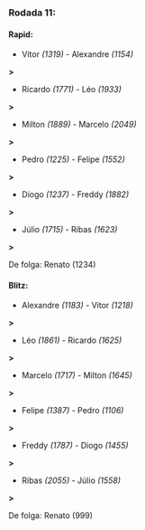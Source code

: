 ### Rodada 11:

#### Rapid:

* Vitor *(1319)*     -     Alexandre *(1154)*

 **>** 
* Ricardo *(1771)*     -     Léo *(1933)*

 **>** 
* Milton *(1889)*     -     Marcelo *(2049)*

 **>** 
* Pedro *(1225)*     -     Felipe *(1552)*

 **>** 
* Diogo *(1237)*     -     Freddy *(1882)*

 **>** 
* Júlio *(1715)*     -     Ribas *(1623)*

 **>** 

De folga: Renato (1234)

#### Blitz:

* Alexandre *(1183)*     -     Vitor *(1218)*

 **>** 
* Léo *(1861)*     -     Ricardo *(1625)*

 **>** 
* Marcelo *(1717)*     -     Milton *(1645)*

 **>** 
* Felipe *(1387)*     -     Pedro *(1106)*

 **>** 
* Freddy *(1787)*     -     Diogo *(1455)*

 **>** 
* Ribas *(2055)*     -     Júlio *(1558)*

 **>** 

De folga: Renato (999)

